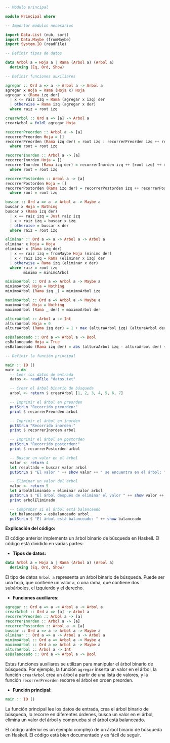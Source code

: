 ```haskell
-- Módulo principal

module Principal where

-- Importar módulos necesarios

import Data.List (nub, sort)
import Data.Maybe (fromMaybe)
import System.IO (readFile)

-- Definir tipos de datos

data Arbol a = Hoja a | Rama (Arbol a) (Arbol a)
  deriving (Eq, Ord, Show)

-- Definir funciones auxiliares

agregar :: Ord a => a -> Arbol a -> Arbol a
agregar x Hoja = Rama (Hoja x) Hoja
agregar x (Rama izq der)
  | x <= raiz izq = Rama (agregar x izq) der
  | otherwise = Rama izq (agregar x der)
  where raiz = root izq

crearArbol :: Ord a => [a] -> Arbol a
crearArbol = foldl agregar Hoja

recorrerPreorden :: Arbol a -> [a]
recorrerPreorden Hoja = []
recorrerPreorden (Rama izq der) = root izq : recorrerPreorden izq ++ recorrerPreorden der
  where root = root izq

recorrerInorden :: Arbol a -> [a]
recorrerInorden Hoja = []
recorrerInorden (Rama izq der) = recorrerInorden izq ++ [root izq] ++ recorrerInorden der
  where root = root izq

recorrerPostorden :: Arbol a -> [a]
recorrerPostorden Hoja = []
recorrerPostorden (Rama izq der) = recorrerPostorden izq ++ recorrerPostorden der ++ [root izq]
  where root = root izq

buscar :: Ord a => a -> Arbol a -> Maybe a
buscar x Hoja = Nothing
buscar x (Rama izq der)
  | x == raiz izq = Just raiz izq
  | x < raiz izq = buscar x izq
  | otherwise = buscar x der
  where raiz = root izq

eliminar :: Ord a => a -> Arbol a -> Arbol a
eliminar x Hoja = Hoja
eliminar x (Rama izq der)
  | x == raiz izq = fromMaybe Hoja (minimo der)
  | x < raiz izq = Rama (eliminar x izq) der
  | otherwise = Rama izq (eliminar x der)
  where raiz = root izq
        minimo = minimoArbol

minimoArbol :: Ord a => Arbol a -> Maybe a
minimoArbol Hoja = Nothing
minimoArbol (Rama izq _) = minimoArbol izq

maximoArbol :: Ord a => Arbol a -> Maybe a
maximoArbol Hoja = Nothing
maximoArbol (Rama _ der) = maximoArbol der

alturaArbol :: Arbol a -> Int
alturaArbol Hoja = 0
alturaArbol (Rama izq der) = 1 + max (alturaArbol izq) (alturaArbol der)

esBalanceado :: Ord a => Arbol a -> Bool
esBalanceado Hoja = True
esBalanceado (Rama izq der) = abs (alturaArbol izq - alturaArbol der) <= 1 && esBalanceado izq && esBalanceado der

-- Definir la función principal

main :: IO ()
main = do
  -- Leer los datos de entrada
  datos <- readFile "datos.txt"

  -- Crear el árbol binario de búsqueda
  arbol <- return $ crearArbol [1, 2, 3, 4, 5, 6, 7]

  -- Imprimir el árbol en preorden
  putStrLn "Recorrido preorden:"
  print $ recorrerPreorden arbol

  -- Imprimir el árbol en inorden
  putStrLn "Recorrido inorden:"
  print $ recorrerInorden arbol

  -- Imprimir el árbol en postorden
  putStrLn "Recorrido postorden:"
  print $ recorrerPostorden arbol

  -- Buscar un valor en el árbol
  valor <- return 4
  let resultado = buscar valor arbol
  putStrLn $ "El valor " ++ show valor ++ " se encuentra en el árbol: " ++ show resultado

  -- Eliminar un valor del árbol
  valor <- return 5
  let arbolEliminado = eliminar valor arbol
  putStrLn $ "El árbol después de eliminar el valor " ++ show valor ++ ":"
  print arbolEliminado

  -- Comprobar si el árbol está balanceado
  let balanceado = esBalanceado arbol
  putStrLn $ "El árbol está balanceado: " ++ show balanceado
```

**Explicación del código:**

El código anterior implementa un árbol binario de búsqueda en Haskell. El código está dividido en varias partes:

* **Tipos de datos:**

```haskell
data Arbol a = Hoja a | Rama (Arbol a) (Arbol a)
  deriving (Eq, Ord, Show)
```

El tipo de datos `Arbol a` representa un árbol binario de búsqueda. Puede ser una hoja, que contiene un valor `a`, o una rama, que contiene dos subárboles, el izquierdo y el derecho.

* **Funciones auxiliares:**

```haskell
agregar :: Ord a => a -> Arbol a -> Arbol a
crearArbol :: Ord a => [a] -> Arbol a
recorrerPreorden :: Arbol a -> [a]
recorrerInorden :: Arbol a -> [a]
recorrerPostorden :: Arbol a -> [a]
buscar :: Ord a => a -> Arbol a -> Maybe a
eliminar :: Ord a => a -> Arbol a -> Arbol a
minimoArbol :: Ord a => Arbol a -> Maybe a
maximoArbol :: Ord a => Arbol a -> Maybe a
alturaArbol :: Arbol a -> Int
esBalanceado :: Ord a => Arbol a -> Bool
```

Estas funciones auxiliares se utilizan para manipular el árbol binario de búsqueda. Por ejemplo, la función `agregar` inserta un valor en el árbol, la función `crearArbol` crea un árbol a partir de una lista de valores, y la función `recorrerPreorden` recorre el árbol en orden preorden.

* **Función principal:**

```haskell
main :: IO ()
```

La función principal lee los datos de entrada, crea el árbol binario de búsqueda, lo recorre en diferentes órdenes, busca un valor en el árbol, elimina un valor del árbol y comprueba si el árbol está balanceado.

El código anterior es un ejemplo complejo de un árbol binario de búsqueda en Haskell. El código está bien documentado y es fácil de seguir.